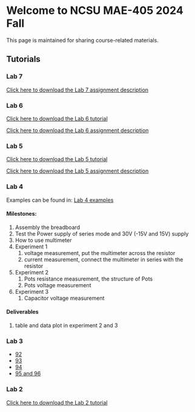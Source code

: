 # Welcome to NCSU MAE-405 2024 Fall
This page is maintained for sharing course-related materials.

## Tutorials

### Lab 7
[Click here to download the Lab 7 assignment description](Experiment%206—Building%20the%20PD%20Controller%20-%20Content.pdf)

### Lab 6
[Click here to download the Lab 6 tutorial](MAE405-Lab6.pdf)

[Click here to download the Lab 6 assignment description](Experiment%205—Performing%20Rate%20and%20Area%20Operations%20-%20Content.pdf)

### Lab 5
[Click here to download the Lab 5 tutorial](MAE405-Lab5.pdf)

[Click here to download the Lab 5 assignment description](Experiment%204—Performing%20Algebraic%20Operations%20-%20Content.pdf)

### Lab 4

Examples can be found in: [Lab 4 examples](./Lab4/Examples.pdf)

#### Milestones:
1. Assembly the breadboard
2. Test the Power supply of series mode and 30V (-15V and 15V) supply
3. How to use multimeter
4. Experiment 1
      1. voltage measurement, put the multimeter across the resistor
      2. current measurement, connect the multimeter in series with the resistor
5. Experiment 2
      1. Pots resistance measurement, the structure of Pots
      2. Pots voltage measurement
6. Experiment 3
      1. Capacitor voltage measurement

#### Deliverables
1. table and data plot in experiment 2 and 3

### Lab 3 
- [92](92.pdf)
- [93](93.pdf)
- [94](94.pdf)
- [95 and 96](95%20and%2096.pdf)

### Lab 2
[Click here to download the Lab 2 tutorial](Lab2%20Tutorial%20-%20Xinlei.pdf)
